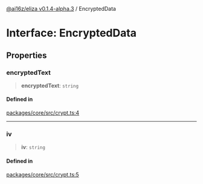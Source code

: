 [@ai16z/eliza v0.1.4-alpha.3](../index.md) / EncryptedData

# Interface: EncryptedData

## Properties

### encryptedText

> **encryptedText**: `string`

#### Defined in

[packages/core/src/crypt.ts:4](https://github.com/Ungate-Ai/chitti/blob/main/packages/core/src/crypt.ts#L4)

***

### iv

> **iv**: `string`

#### Defined in

[packages/core/src/crypt.ts:5](https://github.com/Ungate-Ai/chitti/blob/main/packages/core/src/crypt.ts#L5)
